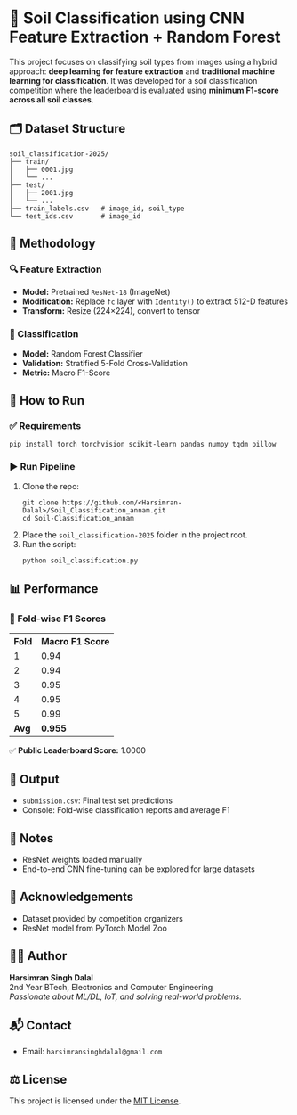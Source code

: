 <h1>🌱 Soil Classification using CNN Feature Extraction + Random Forest</h1>

<p>
  This project focuses on classifying soil types from images using a hybrid approach: 
  <strong>deep learning for feature extraction</strong> and 
  <strong>traditional machine learning for classification</strong>. It was developed for a soil classification competition 
  where the leaderboard is evaluated using <strong>minimum F1-score across all soil classes</strong>.
</p>

<h2>🗂️ Dataset Structure</h2>

<pre><code>soil_classification-2025/
├── train/
│   ├── 0001.jpg
│   └── ...
├── test/
│   ├── 2001.jpg
│   └── ...
├── train_labels.csv   # image_id, soil_type
└── test_ids.csv       # image_id
</code></pre>

<h2>🧠 Methodology</h2>

<h3>🔍 Feature Extraction</h3>
<ul>
  <li><strong>Model:</strong> Pretrained <code>ResNet-18</code> (ImageNet)</li>
  <li><strong>Modification:</strong> Replace <code>fc</code> layer with <code>Identity()</code> to extract 512-D features</li>
  <li><strong>Transform:</strong> Resize (224×224), convert to tensor</li>
</ul>

<h3>🎯 Classification</h3>
<ul>
  <li><strong>Model:</strong> Random Forest Classifier</li>
  <li><strong>Validation:</strong> Stratified 5-Fold Cross-Validation</li>
  <li><strong>Metric:</strong> Macro F1-Score</li>
</ul>

<h2>🏁 How to Run</h2>

<h3>✅ Requirements</h3>
<pre><code>pip install torch torchvision scikit-learn pandas numpy tqdm pillow</code></pre>

<h3>▶️ Run Pipeline</h3>
<ol>
  <li>Clone the repo:
    <pre><code>git clone https://github.com/&lt;Harsimran-Dalal&gt;/Soil_Classification_annam.git
cd Soil-Classification_annam</code></pre>
  </li>
  <li>Place the <code>soil_classification-2025</code> folder in the project root.</li>
  <li>Run the script:
    <pre><code>python soil_classification.py</code></pre>
  </li>
</ol>

<h2>📊 Performance</h2>

<h3>🧪 Fold-wise F1 Scores</h3>
<table>
  <tr><th>Fold</th><th>Macro F1 Score</th></tr>
  <tr><td>1</td><td>0.94</td></tr>
  <tr><td>2</td><td>0.94</td></tr>
  <tr><td>3</td><td>0.95</td></tr>
  <tr><td>4</td><td>0.95</td></tr>
  <tr><td>5</td><td>0.99</td></tr>
  <tr><td><strong>Avg</strong></td><td><strong>0.955</strong></td></tr>
</table>

<div class="highlight">
✅ <strong>Public Leaderboard Score:</strong> 1.0000<br/>
</div>

<h2>📁 Output</h2>
<ul>
  <li><code>submission.csv</code>: Final test set predictions</li>
  <li>Console: Fold-wise classification reports and average F1</li>
</ul>

<h2>📌 Notes</h2>
<ul>
  <li>ResNet weights loaded manually </li>
  <li>End-to-end CNN fine-tuning can be explored for large datasets</li>
</ul>

<h2>🤝 Acknowledgements</h2>
<ul>
  <li>Dataset provided by competition organizers</li>
  <li>ResNet model from PyTorch Model Zoo</li>
</ul>

<h2>👨‍💻 Author</h2>
<p><strong>Harsimran Singh Dalal</strong><br/>
2nd Year BTech, Electronics and Computer Engineering<br/>
<em>Passionate about ML/DL, IoT, and solving real-world problems.</em></p>

<h2>📬 Contact</h2>
<ul>
  <li>Email: <code>harsimransinghdalal@gmail.com</code></li>
</ul>

<h2>⚖️ License</h2>
<p>This project is licensed under the <a href="#">MIT License</a>.</p>

</body>
</html>
